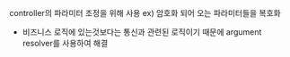 controller의 파라미터 조정을 위해 사용
ex) 암호화 되어 오는 파라미터들을 복호화
- 비즈니스 로직에 있는것보다는 통신과 관련된 로직이기 때문에 argument resolver를 사용하여 해결